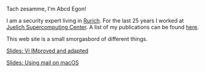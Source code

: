 Tach zesamme, I'm Abcd Egon!

I am a security expert living in
[Rurich](https://de.wikipedia.org/wiki/Rurich). For the last 25 years I worked
at [Juelich Supercomputing Center](https://www.fz-juelich.de/ias/jsc). A list
of my publications can be found
[here](https://abcdegon.github.io/publications.html).

This web site is a small smorgasbord of different things.

[Slides: Vi IMproved and adapted](https://abcdegon.github.io/vim.pdf)

[Slides: Using mail on macOS](https://abcdegon.github.io/mailing.pdf)

